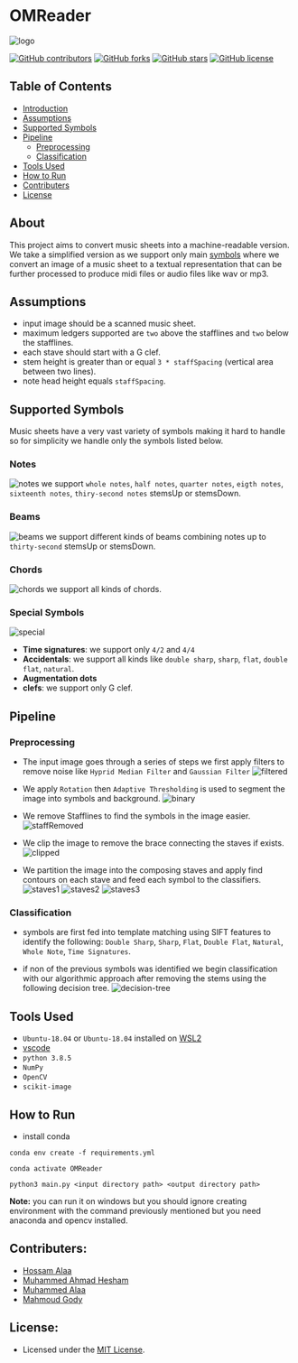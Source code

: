 # OMReader
![logo](screenshots/logo.PNG)

[![GitHub contributors](https://img.shields.io/github/contributors/MuhammeedAlaa/image-processing)](https://github.com/MuhammeedAlaa/image-processing/graphs/contributors)
[![GitHub forks](https://img.shields.io/github/forks/MuhammeedAlaa/image-processing)](https://github.com/MuhammeedAlaa/image-processing/network/members)
[![GitHub stars](https://img.shields.io/github/stars/MuhammeedAlaa/image-processing)](https://github.com/MuhammeedAlaa/image-processing/stargazers)
[![GitHub license](https://img.shields.io/github/license/MuhammeedAlaa/image-processing)](https://github.com/MuhammeedAlaa/image-processing/blob/master/License)

## Table of Contents
- [Introduction](#About)
- [Assumptions](#Assumptions)
- [Supported Symbols](#Supported-Symbols)
- [Pipeline](#Pipeline)
  * [Preprocessing](#Preprocessing)
  * [Classification](#Classification)
- [Tools Used](#Tools-Used)
- [How to Run](#How-to-Run)
- [Contributers](#Contributers)
- [License](#License)

## About

This project aims to convert music sheets into a machine-readable version. We take a simplified version as we support only main [symbols](#Supported-Symbols) where we convert an image of a music sheet to a textual representation that can be further processed to produce midi files or audio files like wav or mp3.

## Assumptions

- input image should be a scanned music sheet.
- maximum ledgers supported are `two` above the stafflines and `two` below the stafflines.
- each stave should start with a G clef.
- stem height is greater than or equal `3 * staffSpacing` (vertical area between two lines). 
- note head height equals `staffSpacing`.

## Supported Symbols

Music sheets have a very vast variety of symbols making it hard to handle so for simplicity we handle only the symbols listed below.

### Notes
![notes](screenshots/notes.PNG)
we support `whole notes`, `half notes`, `quarter notes`, `eigth notes`, `sixteenth notes`, `thiry-second notes` stemsUp or stemsDown.

### Beams
![beams](screenshots/beams.PNG)
we support different kinds of beams combining notes up to `thirty-second` stemsUp or stemsDown.

### Chords
![chords](screenshots/chords.PNG)
we support all kinds of chords.

### Special Symbols
![special](screenshots/special.PNG)
- **Time signatures**: we support only `4/2` and `4/4`
- **Accidentals**: we support all kinds like `double sharp`, `sharp`, `flat`, `double flat`, `natural`.
- **Augmentation dots**
- **clefs**: we support only G clef.

## Pipeline

### Preprocessing
- The input image goes through a series of steps we first apply filters to remove noise like `Hyprid Median Filter` and `Gaussian Filter` 
![filtered](screenshots/filtered.PNG)
- We apply `Rotation` then `Adaptive Thresholding` is used to segment the image into symbols and background.
![binary](screenshots/binary.PNG)

- We remove Stafflines to find the symbols in the image easier.
![staffRemoved](screenshots/staffRemoved.PNG)

- We clip the image to remove the brace connecting the staves if exists.
![clipped](screenshots/clipped.PNG)

- We partition the image into the composing staves and apply find contours on each stave and feed each symbol to the classifiers.
![staves1](screenshots/staves1.PNG)
![staves2](screenshots/staves2.PNG)
![staves3](screenshots/staves3.PNG)

### Classification
- symbols are first fed into template matching using SIFT features to identify the following: `Double Sharp`, `Sharp`, `Flat`, `Double Flat`, `Natural`, `Whole Note`, `Time Signatures`.

- if non of the previous symbols was identified we begin classification with our algorithmic approach after removing the stems using the following decision tree.
![decision-tree](screenshots/decision-tree.PNG)

## Tools Used

- `Ubuntu-18.04` or `Ubuntu-18.04` installed on [WSL2](https://docs.microsoft.com/en-us/windows/wsl/install-win10)
- [vscode](https://code.visualstudio.com/)
- `python 3.8.5`
- `NumPy`
- `OpenCV`
- `scikit-image`

## How to Run
- install conda
```
conda env create -f requirements.yml

conda activate OMReader

python3 main.py <input directory path> <output directory path>
```

**Note:** you can run it on windows but you should ignore creating environment with the command previously mentioned but you need anaconda and opencv installed.

## Contributers:
- [Hossam Alaa](https://github.com/hossamalaa69)
- [Muhammed Ahmad Hesham](https://github.com/Etshawy1)
- [Muhammed Alaa](https://github.com/MuhammeedAlaa)
- [Mahmoud Gody](https://github.com/Moodrammer)

## License:
- Licensed under the [MIT License](./License).

